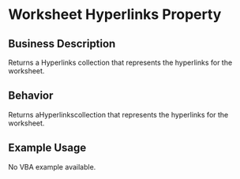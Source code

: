 # Worksheet Hyperlinks Property

## Business Description
Returns a Hyperlinks collection that represents the hyperlinks for the worksheet.

## Behavior
Returns aHyperlinkscollection that represents the hyperlinks for the worksheet.

## Example Usage
No VBA example available.